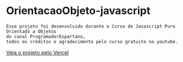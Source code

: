 # OrientacaoObjeto-javascript

    Esse projeto foi desenvolvido durante o Curso de Javascript Puro Orientado a Objetos 
    do canal ProgramadorEspartano, 
    todos os créditos e agradecimento pelo curso gratuito no youtube.

   [Veja o projeto pelo Vercel](https://orientacao-objeto-javascript.vercel.app/)
